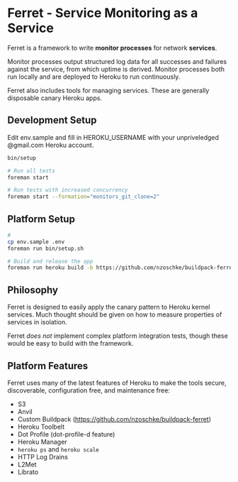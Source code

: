 # Ferret - Service Monitoring as a Service

Ferret is a framework to write **monitor processes** for network **services**.

Monitor processes output structured log data for all successes and failures
against the service, from which uptime is derived. Monitor processes both run
locally and are deployed to Heroku to run continuously.

Ferret also includes tools for managing services. These are generally disposable
canary Heroku apps.

## Development Setup

Edit env.sample and fill in HEROKU_USERNAME with your unpriveledged @gmail.com
Heroku account.

```bash
bin/setup

# Run all tests
foreman start

# Run tests with increased concurrency
foreman start --formation="monitors_git_clone=2"
```

## Platform Setup

```bash
# 
cp env.sample .env
foreman run bin/setup.sh

# Build and release the app
foreman run heroku build -b https://github.com/nzoschke/buildpack-ferret.git -r ferret-$FERRET_USER
```

## Philosophy

Ferret is designed to easily apply the canary pattern to Heroku kernel services.
Much thought should be given on how to measure properties of services in
isolation.

Ferret *does not* implement complex platform integration tests, though these 
would be easy to build with the framework.

## Platform Features

Ferret uses many of the latest features of Heroku to make the tools secure,
discoverable, configuration free, and maintenance free:

* S3
* Anvil
* Custom Buildpack (https://github.com/nzoschke/buildpack-ferret)
* Heroku Toolbelt
* Dot Profile (dot-profile-d feature)
* Heroku Manager
* `heroku ps` and `heroku scale`
* HTTP Log Drains
* L2Met
* Librato
